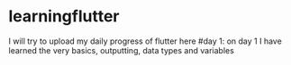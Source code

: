 # learningflutter
I will try to upload my daily progress of flutter here
#day 1:
on day 1 I have learned the very basics, outputting, data types and variables
